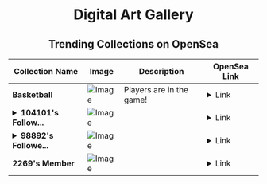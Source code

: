 <div align="center">

# Digital Art Gallery

## Trending Collections on OpenSea

| Collection Name                       | Image                                                                                     | Description                       | OpenSea Link                                                                                          |
|---------------------------------------|-------------------------------------------------------------------------------------------|-----------------------------------|--------------------------------------------------------------------------------------------------------|
| **Basketball** | ![Image](https://i.seadn.io/s/raw/files/82090ef9f9e9987aacd246e473148212.jpg?w=500&auto=format?w=200&auto=format) | Players are in the game! | <details><summary>Link</summary>[Basketball](https://opensea.io/collection/basketball-112)</details> |
| **<details><summary>104101's Follow...</summary>104101's Follower</details>** | ![Image](https://i.seadn.io/s/raw/files/19f9f090920392cc3650cbdf4361755b.png?w=500&auto=format?w=200&auto=format) |  | <details><summary>Link</summary>[104101's Follower](https://opensea.io/collection/104101-s-follower)</details> |
| **<details><summary>98892's Followe...</summary>98892's Follower</details>** | ![Image](https://i.seadn.io/s/raw/files/19f9f090920392cc3650cbdf4361755b.png?w=500&auto=format?w=200&auto=format) |  | <details><summary>Link</summary>[98892's Follower](https://opensea.io/collection/98892-s-follower)</details> |
| **2269's Member** | ![Image](https://i.seadn.io/s/raw/files/34916265a4cbe104c8cbceba492b3f99.png?w=500&auto=format?w=200&auto=format) |  | <details><summary>Link</summary>[2269's Member](https://opensea.io/collection/2269-s-member)</details> |

</div>